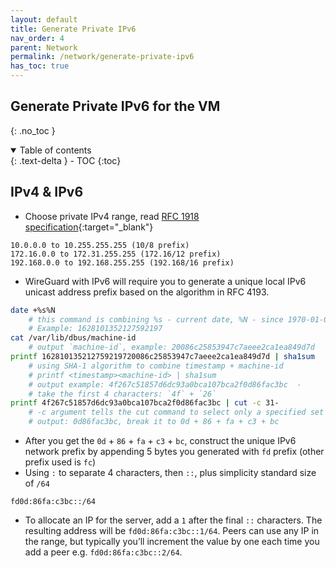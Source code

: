 ```yaml
---
layout: default    
title: Generate Private IPv6
nav_order: 4
parent: Network
permalink: /network/generate-private-ipv6
has_toc: true
---
```


## Generate Private IPv6 for the VM
{: .no_toc } 

<details open markdown="block">
  <summary>
    Table of contents
  </summary>
  {: .text-delta }
- TOC
{:toc}
</details>

## IPv4 & IPv6 

* Choose private IPv4 range, read [RFC 1918 specification](https://datatracker.ietf.org/doc/html/rfc1918#section-3){:target="_blank"}

``` 
10.0.0.0 to 10.255.255.255 (10/8 prefix)
172.16.0.0 to 172.31.255.255 (172.16/12 prefix)
192.168.0.0 to 192.168.255.255 (192.168/16 prefix)
```

* WireGuard with IPv6 will require you to generate a unique local IPv6 unicast address prefix based on the algorithm in RFC 4193. 

```bash 
date +%s%N 
    # this command is combining %s - current date, %N - since 1970-01-01 00:00:00
    # Example: 1628101352127592197
cat /var/lib/dbus/machine-id
    # output `machine-id`, example: 20086c25853947c7aeee2ca1ea849d7d
printf 162810135212759219720086c25853947c7aeee2ca1ea849d7d | sha1sum
    # using SHA-1 algorithm to combine timestamp + machine-id 
    # printf <timestamp><machine-id> | sha1sum
    # output example: 4f267c51857d6dc93a0bca107bca2f0d86fac3bc  -
    # take the first 4 characters: `4f` + `26`
printf 4f267c51857d6dc93a0bca107bca2f0d86fac3bc | cut -c 31-
    # -c argument tells the cut command to select only a specified set of characters. The 31- argument tells cut to print all the characters from position 31 to the end of the input line.
    # output: 0d86fac3bc, break it to 0d + 86 + fa + c3 + bc
```    

* After you get the `0d` + `86` + `fa` + `c3` + `bc`, construct the unique IPv6 network prefix by appending 5 bytes you generated with `fd` prefix (other prefix used is `fc`)
* Using `:` to separate 4 characters, then `::`, plus simplicity standard size of `/64` 

```
fd0d:86fa:c3bc::/64
```

* To allocate an IP for the server, add a `1` after the final `::` characters. The resulting address will be `fd0d:86fa:c3bc::1/64`. Peers can use any IP in the range, but typically you’ll increment the value by one each time you add a peer e.g. `fd0d:86fa:c3bc::2/64`. 
